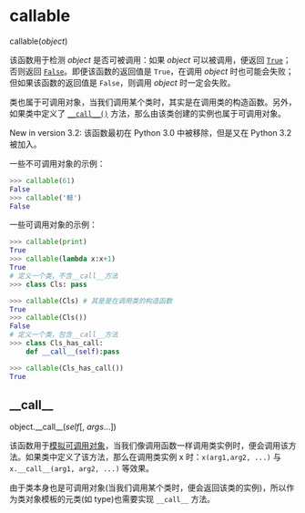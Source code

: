 # callable

callable(*object*)

该函数用于检测 *object* 是否可被调用：如果 *object* 可以被调用，便返回 [`True`](https://docs.python.org/3.7/library/constants.html#True)；否则返回 [`False`](https://docs.python.org/3.7/library/constants.html#False)。即便该函数的返回值是 `True`，在调用 *object* 时也可能会失败；但如果该函数的返回值是 `False`，则调用 *object* 时一定会失败。

类也属于可调用对象，当我们调用某个类时，其实是在调用类的构造函数。另外，如果类中定义了 [`__call__()`](https://docs.python.org/3.7/reference/datamodel.html#object.__call__) 方法，那么由该类创建的实例也属于可调用对象。

New in version 3.2: 该函数最初在 Python 3.0 中被移除，但是又在 Python 3.2 被加入。

一些不可调用对象的示例：

```python
>>> callable(61)
False
>>> callable('鲸')
False
```

一些可调用对象的示例：

```python
>>> callable(print)
True
>>> callable(lambda x:x+1)
True
# 定义一个类，不含__call__方法
>>> class Cls: pass 

>>> callable(Cls) # 其是是在调用类的构造函数
True
>>> callable(Cls())
False
# 定义一个类，包含__call__方法
>>> class Cls_has_call: 
	def __call__(self):pass

>>> callable(Cls_has_call())
True
```

## \_\_call\_\_

object.\_\_call\_\_(*self*[, *args*...])

该函数用于[模拟可调用对象](https://docs.python.org/3.7/reference/datamodel.html#emulating-callable-objects)，当我们像调用函数一样调用类实例时，便会调用该方法。如果类中定义了该方法，那么在调用类实例 x 时：`x(arg1,arg2, ...)` 与  `x.__call__(arg1, arg2, ...)` 等效果。

由于类本身也是可调用对象(当我们调用某个类时，便会返回该类的实例)，所以作为类对象模板的元类(如 type)也需要实现 `__call__` 方法。